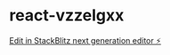 # react-vzzelgxx

[Edit in StackBlitz next generation editor ⚡️](https://stackblitz.com/~/github.com/vijetavijay/react-vzzelgxx)